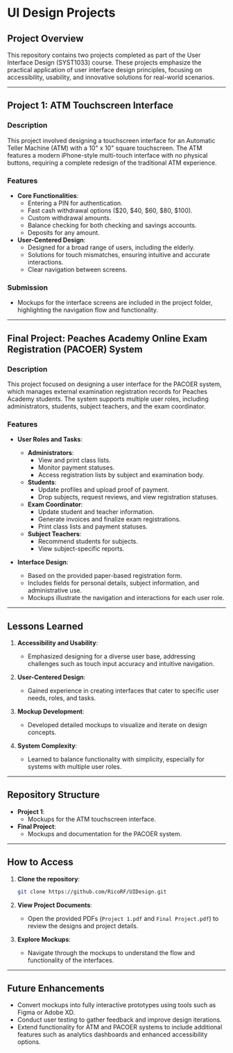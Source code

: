 # UI Design Projects

## Project Overview

This repository contains two projects completed as part of the User Interface Design (SYST1033) course. These projects emphasize the practical application of user interface design principles, focusing on accessibility, usability, and innovative solutions for real-world scenarios.

---

## Project 1: ATM Touchscreen Interface

### Description

This project involved designing a touchscreen interface for an Automatic Teller Machine (ATM) with a 10" x 10" square touchscreen. The ATM features a modern iPhone-style multi-touch interface with no physical buttons, requiring a complete redesign of the traditional ATM experience.

### Features

- **Core Functionalities**:
  - Entering a PIN for authentication.
  - Fast cash withdrawal options ($20, $40, $60, $80, $100).
  - Custom withdrawal amounts.
  - Balance checking for both checking and savings accounts.
  - Deposits for any amount.
- **User-Centered Design**:
  - Designed for a broad range of users, including the elderly.
  - Solutions for touch mismatches, ensuring intuitive and accurate interactions.
  - Clear navigation between screens.

### Submission

- Mockups for the interface screens are included in the project folder, highlighting the navigation flow and functionality.

---

## Final Project: Peaches Academy Online Exam Registration (PACOER) System

### Description

This project focused on designing a user interface for the PACOER system, which manages external examination registration records for Peaches Academy students. The system supports multiple user roles, including administrators, students, subject teachers, and the exam coordinator.

### Features

- **User Roles and Tasks**:
  - **Administrators**:
    - View and print class lists.
    - Monitor payment statuses.
    - Access registration lists by subject and examination body.
  - **Students**:
    - Update profiles and upload proof of payment.
    - Drop subjects, request reviews, and view registration statuses.
  - **Exam Coordinator**:
    - Update student and teacher information.
    - Generate invoices and finalize exam registrations.
    - Print class lists and payment statuses.
  - **Subject Teachers**:
    - Recommend students for subjects.
    - View subject-specific reports.

- **Interface Design**:
  - Based on the provided paper-based registration form.
  - Includes fields for personal details, subject information, and administrative use.
  - Mockups illustrate the navigation and interactions for each user role.

---

## Lessons Learned

1. **Accessibility and Usability**:
   - Emphasized designing for a diverse user base, addressing challenges such as touch input accuracy and intuitive navigation.

2. **User-Centered Design**:
   - Gained experience in creating interfaces that cater to specific user needs, roles, and tasks.

3. **Mockup Development**:
   - Developed detailed mockups to visualize and iterate on design concepts.

4. **System Complexity**:
   - Learned to balance functionality with simplicity, especially for systems with multiple user roles.

---

## Repository Structure

- **Project 1**:
  - Mockups for the ATM touchscreen interface.
- **Final Project**:
  - Mockups and documentation for the PACOER system.

---

## How to Access

1. **Clone the repository**:
   ```bash
   git clone https://github.com/RicoRF/UIDesign.git
   ```

2. **View Project Documents**:
   - Open the provided PDFs (`Project 1.pdf` and `Final Project.pdf`) to review the designs and project details.

3. **Explore Mockups**:
   - Navigate through the mockups to understand the flow and functionality of the interfaces.

---

## Future Enhancements

- Convert mockups into fully interactive prototypes using tools such as Figma or Adobe XD.
- Conduct user testing to gather feedback and improve design iterations.
- Extend functionality for ATM and PACOER systems to include additional features such as analytics dashboards and enhanced accessibility options.
